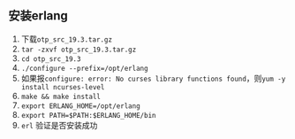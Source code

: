 ## 安装erlang
1. 下载``otp_src_19.3.tar.gz``
2. ``tar -zxvf otp_src_19.3.tar.gz``
3. ``cd otp_src_19.3``
4. ``./configure --prefix=/opt/erlang``
5. 如果报``configure: error: No curses library functions found``，则``yum -y install ncurses-level``
6. ``make && make install``
7. ``export ERLANG_HOME=/opt/erlang``
8. ``export PATH=$PATH:$ERLANG_HOME/bin``
9. ``erl`` 验证是否安装成功
